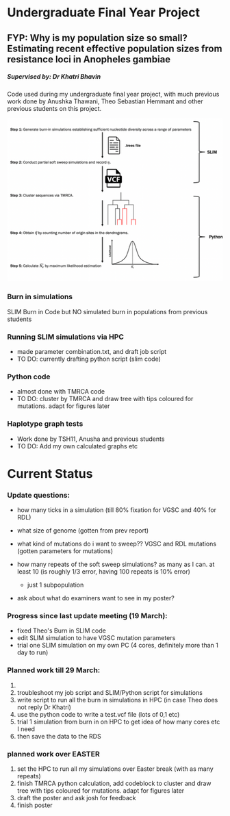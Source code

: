 # Undergraduate Final Year Project
## FYP: Why is my population size so small? Estimating recent effective population sizes from resistance loci in Anopheles gambiae

##### Supervised by: Dr Khatri Bhavin

Code used during my undergraduate final year project, with much previous work done by Anushka Thawani, Theo Sebastian Hemmant and other previous students on this project.

![alt text](image.png)

### Burn in simulations
SLIM Burn in Code but NO simulated burn in populations from previous students

### Running SLIM simulations via HPC 
- made parameter combination.txt, and draft job script
- TO DO: currently drafting python script (slim code)


### Python code
- almost done with TMRCA code
- TO DO: cluster by TMRCA and draw tree with tips coloured for mutations. adapt for figures later


### Haplotype graph tests
- Work done by TSH11, Anusha and previous students
- TO DO: Add my own calculated graphs etc





# Current Status
### Update questions:
- how many ticks in a simulation (till 80% fixation for VGSC and 40% for RDL)
- what size of genome  (gotten from prev report)
- what kind of mutations do i want to sweep?? VGSC and RDL mutations (gotten parameters for mutations)

- how many repeats of the soft sweep simulations? as many as I can. at least 10 (is roughly 1/3 error, having 100 repeats is 10% error)
    - just 1 subpopulation

- ask about what do examiners want to see in my poster?

### Progress since last update meeting (19 March):
- fixed Theo's Burn in SLIM code
- edit SLIM simulation to have VGSC mutation parameters
- trial one SLIM simulation on my own PC (4 cores, definitely more than 1 day to run)


### Planned work till 29 March:
1. 
2. troubleshoot my job script and SLIM/Python script for simulations
3. write script to run all the burn in simulations in HPC (in case Theo does not reply Dr Khatri)
4. use the python code to write a test.vcf file (lots of 0,1 etc)
5. trial 1 simulation from burn in on HPC to get idea of how many cores etc I need 
6. then save the data to the RDS


### planned work over EASTER
1. set the HPC to run all my simulations over Easter break (with as many repeats)
2. finish TMRCA python calculation, add codeblock to cluster and draw tree with tips coloured for mutations. adapt for figures later
3. draft the poster and ask josh for feedback
4. finish poster
